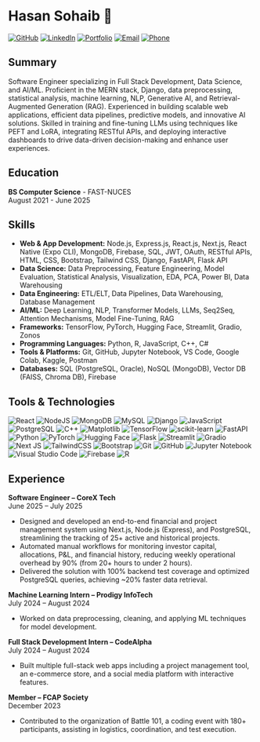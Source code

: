 # Hasan Sohaib 👋

[![GitHub](https://img.shields.io/badge/GitHub-100000?style=for-the-badge&logo=github&logoColor=white)](https://github.com/HasanSohaib-4434) [![LinkedIn](https://img.shields.io/badge/LinkedIn-0077B5?style=for-the-badge&logo=linkedin&logoColor=white)](https://www.linkedin.com/in/hasan-sohaib) [![Portfolio](https://img.shields.io/badge/Portfolio-000000?style=for-the-badge&logo=aboutdotme&logoColor=white)](https://hasansohaib-4434.github.io/) [![Email](https://img.shields.io/badge/Email-D14836?style=for-the-badge&logo=gmail&logoColor=white)](mailto:sohaibhasanpk@gmail.com) [![Phone](https://img.shields.io/badge/Phone-25D366?style=for-the-badge&logo=whatsapp&logoColor=white)](tel:+923034044480)

## Summary

Software Engineer specializing in Full Stack Development, Data Science, and AI/ML. Proficient in the MERN stack, Django, data preprocessing, statistical analysis, machine learning, NLP, Generative AI, and Retrieval-Augmented Generation (RAG). Experienced in building scalable web applications, efficient data pipelines, predictive models, and innovative AI solutions. Skilled in training and fine-tuning LLMs using techniques like PEFT and LoRA, integrating RESTful APIs, and deploying interactive dashboards to drive data-driven decision-making and enhance user experiences.

## Education

**BS Computer Science** - FAST-NUCES  
August 2021 - June 2025

## Skills

- **Web & App Development:** Node.js, Express.js, React.js, Next.js, React Native (Expo CLI), MongoDB, Firebase, SQL, JWT, OAuth, RESTful APIs, HTML, CSS, Bootstrap, Tailwind CSS, Django, FastAPI, Flask API  
- **Data Science:** Data Preprocessing, Feature Engineering, Model Evaluation, Statistical Analysis, Visualization, EDA, PCA, Power BI, Data Warehousing  
- **Data Engineering:** ETL/ELT, Data Pipelines, Data Warehousing, Database Management  
- **AI/ML:** Deep Learning, NLP, Transformer Models, LLMs, Seq2Seq, Attention Mechanisms, Model Fine-Tuning, RAG  
- **Frameworks:** TensorFlow, PyTorch, Hugging Face, Streamlit, Gradio, Zonos  
- **Programming Languages:** Python, R, JavaScript, C++, C#  
- **Tools & Platforms:** Git, GitHub, Jupyter Notebook, VS Code, Google Colab, Kaggle, Postman  
- **Databases:** SQL (PostgreSQL, Oracle), NoSQL (MongoDB), Vector DB (FAISS, Chroma DB), Firebase  

## Tools & Technologies

![React](https://img.shields.io/badge/react-%2320232a.svg?style=for-the-badge&logo=react&logoColor=%2361DAFB)
![NodeJS](https://img.shields.io/badge/node.js-6DA55F?style=for-the-badge&logo=node.js&logoColor=white)
![MongoDB](https://img.shields.io/badge/MongoDB-%234ea94b.svg?style=for-the-badge&logo=mongodb&logoColor=white)
![MySQL](https://img.shields.io/badge/mysql-4479A1.svg?style=for-the-badge&logo=mysql&logoColor=white)
![Django](https://img.shields.io/badge/django-%23092E20.svg?style=for-the-badge&logo=django&logoColor=white)
![JavaScript](https://img.shields.io/badge/javascript-%23323330.svg?style=for-the-badge&logo=javascript&logoColor=%23F7DF1E)
![PostgreSQL](https://img.shields.io/badge/postgres-%23316192.svg?style=for-the-badge&logo=postgresql&logoColor=white)
![C++](https://img.shields.io/badge/c++-%2300599C.svg?style=for-the-badge&logo=c%2B%2B&logoColor=white)
![Matplotlib](https://img.shields.io/badge/Matplotlib-%23ffffff.svg?style=for-the-badge&logo=Matplotlib&logoColor=black)
![TensorFlow](https://img.shields.io/badge/TensorFlow-%23FF6F00.svg?style=for-the-badge&logo=TensorFlow&logoColor=white)
![scikit-learn](https://img.shields.io/badge/scikit--learn-%23F7931E.svg?style=for-the-badge&logo=scikit-learn&logoColor=white)
![FastAPI](https://img.shields.io/badge/FastAPI-005571?style=for-the-badge&logo=fastapi)
![Python](https://img.shields.io/badge/python-3670A0?style=for-the-badge&logo=python&logoColor=ffdd54)
![PyTorch](https://img.shields.io/badge/PyTorch-%23EE4C2C.svg?style=for-the-badge&logo=PyTorch&logoColor=white)
![Hugging Face](https://img.shields.io/badge/Hugging%20Face-FFD21E?style=for-the-badge&logo=huggingface&logoColor=black)
![Flask](https://img.shields.io/badge/flask-%23000.svg?style=for-the-badge&logo=flask&logoColor=white)
![Streamlit](https://img.shields.io/badge/Streamlit-FF4B4B?style=for-the-badge&logo=Streamlit&logoColor=white)
![Gradio](https://img.shields.io/badge/Gradio-000000?style=for-the-badge&logo=gradio&logoColor=white)
![Next JS](https://img.shields.io/badge/Next-black?style=for-the-badge&logo=next.js&logoColor=white)
![TailwindCSS](https://img.shields.io/badge/tailwindcss-%2338B2AC.svg?style=for-the-badge&logo=tailwind-css&logoColor=white)
![Bootstrap](https://img.shields.io/badge/bootstrap-%238511FA.svg?style=for-the-badge&logo=bootstrap&logoColor=white)
![Git](https://img.shields.io/badge/git-%23F05033.svg?style=for-the-badge&logo=git&logoColor=white)
![GitHub](https://img.shields.io/badge/github-%23121011.svg?style=for-the-badge&logo=github&logoColor=white)
![Jupyter Notebook](https://img.shields.io/badge/jupyter-%23FA0F00.svg?style=for-the-badge&logo=jupyter&logoColor=white)
![Visual Studio Code](https://img.shields.io/badge/Visual%20Studio%20Code-0078d7.svg?style=for-the-badge&logo=visual-studio-code&logoColor=white)
![Firebase](https://img.shields.io/badge/firebase-%23039BE5.svg?style=for-the-badge&logo=firebase)
![R](https://img.shields.io/badge/r-%23276DC3.svg?style=for-the-badge&logo=r&logoColor=white)

## Experience

**Software Engineer – CoreX Tech**  
June 2025 – July 2025  
- Designed and developed an end-to-end financial and project management system using Next.js, Node.js (Express), and PostgreSQL, streamlining the tracking of 25+ active and historical projects.  
- Automated manual workflows for monitoring investor capital, allocations, P&L, and financial history, reducing weekly operational overhead by 90% (from 20+ hours to under 2 hours).  
- Delivered the solution with 100% backend test coverage and optimized PostgreSQL queries, achieving ~20% faster data retrieval.  

**Machine Learning Intern – Prodigy InfoTech**  
July 2024 – August 2024  
- Worked on data preprocessing, cleaning, and applying ML techniques for model development.  

**Full Stack Development Intern – CodeAlpha**  
July 2024 – August 2024  
- Built multiple full-stack web apps including a project management tool, an e-commerce store, and a social media platform with interactive features.  

**Member – FCAP Society**  
December 2023  
- Contributed to the organization of Battle 101, a coding event with 180+ participants, assisting in logistics, coordination, and test execution.  
